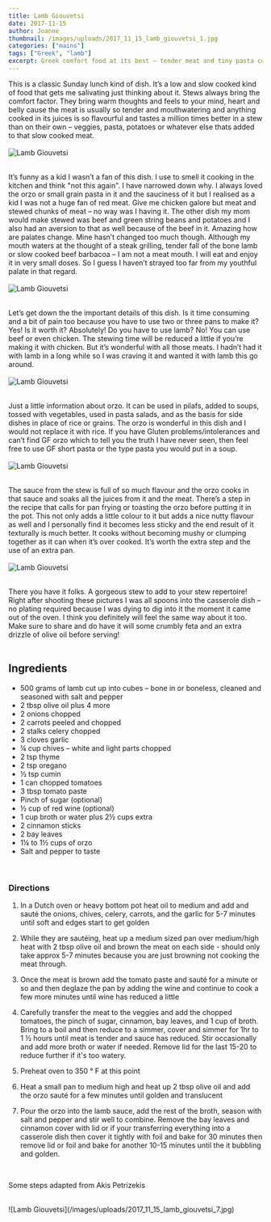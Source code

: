 ```yaml
---
title: Lamb Giouvetsi
date: 2017-11-15
author: Joanne
thumbnail: /images/uploads/2017_11_15_lamb_giouvetsi_1.jpg
categories: ["mains"]
tags: ["Greek", "lamb"]
excerpt: Greek comfort food at its best – tender meat and tiny pasta cooked in the most mouthwatering sauce
---
```


This is a classic Sunday lunch kind of dish. It’s a low and slow cooked kind of food that gets me salivating just thinking about it.  Stews always bring the comfort factor.  They bring warm thoughts and feels to your mind, heart and belly cause the meat is usually so tender and mouthwatering and anything cooked in its juices is so flavourful and tastes a million times better in a stew than on their own &ndash; veggies, pasta, potatoes or whatever else thats added to that slow cooked meat.
<br>
<br>
![Lamb Giouvetsi](/images/uploads/2017_11_15_lamb_giouvetsi_2.jpg)
<br>
<br>

It’s funny as a kid I wasn’t a fan of this dish. I use to smell it cooking in the kitchen and think "not this again". I have narrowed down why. I always loved the orzo or small grain pasta in it and the sauciness of it but I realised as a kid I was not a huge fan of red meat. Give me chicken galore but meat and stewed chunks of meat &ndash; no way was I having it. The other dish my mom would make stewed was beef and green string beans and potatoes and I also had an aversion to that as well because of the beef in it. Amazing how are palates change.  Mine hasn’t changed too much though. Although my mouth waters at the thought of a steak grilling, tender fall of the bone lamb or slow cooked beef barbacoa &ndash; I am not a meat mouth. I will eat and enjoy it in very small doses. So I guess I haven’t strayed too far from my youthful palate in that regard.
<br>
<br>
![Lamb Giouvetsi](/images/uploads/2017_11_15_lamb_giouvetsi_3.jpg)
<br>
<br>

Let’s get down the the important details of this dish.  Is it time consuming and a bit of pain too because you have to use two or three pans to make it? Yes! Is it worth it? Absolutely! Do you have to use lamb? No! You can use beef or even chicken.  The stewing time will be reduced a little if you’re making it with chicken.  But it’s wonderful with all those meats. I hadn’t had it with lamb in a long while so I was craving it and wanted it with lamb this go around.
<br>
<br>
![Lamb Giouvetsi](/images/uploads/2017_11_15_lamb_giouvetsi_4.jpg)
<br>
<br>

Just a little information about orzo. It can be used in pilafs, added to soups, tossed with vegetables, used in pasta salads, and as the basis for side dishes in place of rice or grains. The orzo is wonderful in this dish and I would not replace it with rice. If you have Gluten problems/intolerances and can’t find GF orzo which to tell you the truth I have never seen, then feel free to use GF short pasta or the type pasta you would put in a soup.
<br>
<br>
![Lamb Giouvetsi](/images/uploads/2017_11_15_lamb_giouvetsi_5.jpg)
<br>
<br>

The sauce from the stew is full of so much flavour and the orzo cooks in that sauce and soaks all the juices from it and the meat. There’s a step in the recipe that calls for pan frying or toasting the orzo before putting it in the pot. This not only adds a little colour to it but adds a nice nutty flavour as well and I personally find it becomes less sticky and the end result of it texturally is much better. It cooks without becoming mushy or clumping together as it can when it’s over cooked. It’s worth the extra step and the use of an extra pan.
<br>
<br>
![Lamb Giouvetsi](/images/uploads/2017_11_15_lamb_giouvetsi_6.jpg)
<br>
<br>

There you have it folks. A gorgeous stew to add to your stew repertoire! Right after shooting these pictures I was all spoons into the casserole dish &ndash; no plating required because I was dying to dig into it the moment it came out of the oven. I think you definitely will feel the same way about it too. Make sure to share and do have it will some crumbly feta and an extra drizzle of olive oil before serving!
<br>
<br>

## Ingredients

* 500 grams of lamb cut up into cubes &ndash; bone in or boneless, cleaned and seasoned with salt and pepper
* 2 tbsp olive oil plus 4 more
* 2 onions chopped
* 2 carrots peeled and chopped
* 2 stalks celery chopped
* 3 cloves garlic
* &frac14; cup chives &ndash; white and light parts chopped
* 2 tsp thyme
* 2 tsp oregano
* &frac12; tsp cumin
* 1 can chopped tomatoes
* 3 tbsp tomato paste
* Pinch of sugar (optional)
* &frac12; cup of red wine (optional)
* 1 cup broth or water plus 2&frac12; cups extra
* 2 cinnamon sticks
* 2 bay leaves
* 1&frac14; to 1&frac12; cups of orzo
* Salt and pepper to taste
<br>

### Directions

1. In a Dutch oven or heavy bottom pot heat oil to medium and add and sauté the onions, chives, celery, carrots, and the garlic for 5-7 minutes until soft and edges start to get golden

1. While they are sautéing, heat up  a medium sized pan over medium/high heat with 2 tbsp olive oil and brown the meat on each side - should only take approx 5-7 minutes because you are just browning not cooking the meat through.

1. Once the meat is brown add the tomato paste and sauté for a minute or so and then deglaze the pan by adding the wine and continue to cook a few more minutes until wine has reduced a little

1. Carefully transfer the meat to the veggies and add the chopped tomatoes, the pinch of sugar, cinnamon, bay leaves, and 1 cup of broth. Bring to a boil and then reduce to a simmer, cover and simmer for 1hr to 1 &frac12; hours until meat is tender and sauce has reduced.  Stir occasionally and add more broth or water if needed. Remove lid for the last 15-20 to reduce further if it's too watery.

1. Preheat oven to 350 &deg; F at this point

1. Heat a small pan to medium high and heat up 2 tbsp olive oil and add the orzo sauté for a few minutes until golden and translucent

1. Pour the orzo into the lamb sauce, add the rest of the broth, season with salt and pepper and stir well to combine. Remove the bay leaves and cinnamon cover with lid or if your transferring everything into a casserole dish then cover it tightly with foil and bake for 30 minutes then remove lid or foil and bake for another 10-15 minutes until the it bubbling and golden.
<br>

Some steps adapted from Akis Petrizekis

<br>
![Lamb Giouvetsi](/images/uploads/2017_11_15_lamb_giouvetsi_7.jpg)
